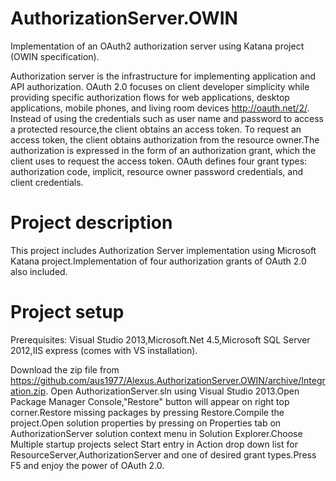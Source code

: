 AuthorizationServer.OWIN
===============================

Implementation of an OAuth2 authorization server using Katana project (OWIN specification).

Authorization server is the infrastructure for implementing application and API authorization.
OAuth 2.0 focuses on client developer simplicity while providing specific authorization flows for web
applications, desktop applications, mobile phones, and living room devices http://oauth.net/2/.
Instead of using the credentials such as user name and password to access a protected resource,the client obtains an access token.
To request an access token, the client obtains authorization from the resource owner.The authorization is expressed in the form of an
authorization grant, which the client uses to request the access
token.  OAuth defines four grant types: authorization code, implicit,
resource owner password credentials, and client credentials.

Project description
===================
This project includes Authorization Server implementation using Microsoft Katana project.Implementation of four authorization grants of OAuth 2.0 also included.


Project setup
=============
Prerequisites:
Visual Studio 2013,Microsoft.Net 4.5,Microsoft SQL Server 2012,IIS express (comes with VS installation).

Download the zip file from https://github.com/aus1977/Alexus.AuthorizationServer.OWIN/archive/Integration.zip.
Open AuthorizationServer.sln using Visual Studio 2013.Open Package Manager Console,"Restore" button will appear on right top corner.Restore missing packages by pressing Restore.Compile the project.Open solution properties 
by pressing on Properties tab on AuthorizationServer solution context menu in Solution Explorer.Choose Multiple startup projects
select Start entry in Action drop down list for ResourceServer,AuthorizationServer and one of desired grant types.Press F5 and enjoy the power of OAuth 2.0.
